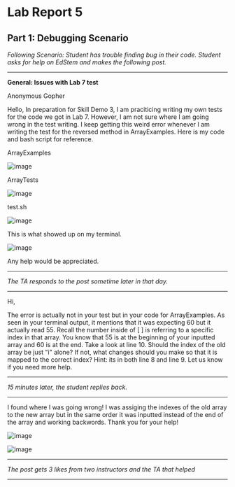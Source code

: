 # **Lab Report 5**
## **Part 1: Debugging Scenario**

*Following Scenario: Student has trouble finding bug in their code. Student asks for help on EdStem and makes the following post.*

---
 **General: Issues with Lab 7 test**

Anonymous Gopher 

Hello, 
In preparation for Skill Demo 3, I am praciticing writing my own tests for the code we got in Lab 7. However, I am not sure where I am going wrong in the test writing. I keep getting this weird error whenever I am writing the test for the reversed method in ArrayExamples.  Here is my code and bash script for reference. 

ArrayExamples

![image](https://github.com/Big-N8/cse15l-lab-reports/assets/146897977/27385e56-385c-4c96-8176-2fe2fb8b7e2e)

ArrayTests

![image](https://github.com/Big-N8/cse15l-lab-reports/assets/146897977/c5f49f32-123f-444e-8cd4-7de0787cfffc)

test.sh

![image](https://github.com/Big-N8/cse15l-lab-reports/assets/146897977/f7fe1054-ce3b-49b3-8e52-4830afa11198)


This is what showed up on my terminal. 

![image](https://github.com/Big-N8/cse15l-lab-reports/assets/146897977/798e8d19-5492-494d-acc4-8c6754a4dee1)




Any help would be appreciated. 

---

*The TA responds to the post sometime later in that day.*

---
Hi, 

The error is actually not in your test but in your code for ArrayExamples. As seen in your terminal output, it mentions that it was expecting 60 but it actually read 55. Recall the number inside of [ ] is referring to a specific index in that array. You know that 55 is at the beginning of your inputted array and 60 is at the end. Take a look at line 10. Should the index of the old array be just "i" alone? If not, what changes should you make so that it is mapped to the correct index? Hint: its in both line 8 and line 9. Let us know if you need more help.

---

*15 minutes later, the student replies back.* 

---

I found where I was going wrong! I was assiging the indexes of the old array to the new array but in the same order it was inputted instead of the end of the array and working backwords. Thank you for your help!

![image](https://github.com/Big-N8/cse15l-lab-reports/assets/146897977/3dd53caa-c0b6-4877-ac48-755c93488a0b)

![image](https://github.com/Big-N8/cse15l-lab-reports/assets/146897977/2087b463-230d-4faf-9ba2-d0e2d2b7e05a)

---
*The post gets 3 likes from two instructors and the TA that helped*




---



